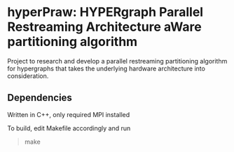 # hyperPraw: HYPERgraph Parallel Restreaming Architecture aWare partitioning algorithm

Project to research and develop a parallel restreaming partitioning algorithm for hypergraphs that takes the underlying hardware architecture  into consideration. 

## Dependencies

Written in C++, only required MPI installed

To build, edit Makefile accordingly and run
> make

